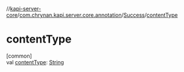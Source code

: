 //[kapi-server-core](../../../index.md)/[com.chrynan.kapi.server.core.annotation](../index.md)/[Success](index.md)/[contentType](content-type.md)

# contentType

[common]\
val [contentType](content-type.md): [String](https://kotlinlang.org/api/latest/jvm/stdlib/kotlin/-string/index.html)
